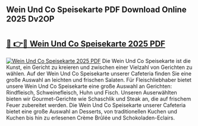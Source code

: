 ## Wein Und Co Speisekarte PDF Download Online 2025 Dv2OP

# <h2><a href="http://gc829m.nevu.top/?p=Wein+Und+Co+Speisekarte">🔗 👉🔴 Wein Und Co Speisekarte 2025 PDF</a></h2>

[![Wein Und Co Speisekarte 2025 PDF](https://i.imgur.com/dBaPXMq.png)](http://gc829m.nevu.top/?p=Wein+Und+Co+Speisekarte)
Die Wein Und Co Speisekarte ist die Kunst, ein Gericht zu kreieren und zwischen einer Vielzahl von Gerichten zu wählen. Auf der Wein Und Co Speisekarte unserer Cafeteria finden Sie eine große Auswahl an leichten und frischen Salaten. Für Fleischliebhaber bietet unsere Wein Und Co Speisekarte eine große Auswahl an Gerichten: Rindfleisch, Schweinefleisch, Huhn und Fisch. Unseren Auserwählten bieten wir Gourmet-Gerichte wie Schaschlik und Steak an, die auf frischem Feuer zubereitet werden. Die Wein Und Co Speisekarte unserer Cafeteria bietet eine große Auswahl an Desserts, von traditionellen Kuchen und Kuchen bis hin zu erlesenen Crème Brûlée und Schokoladen-Eclairs.
